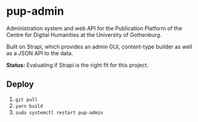 # pup-admin

Administration system and web API for the Publication Platform of the Centre for Digital Humanities at the University of Gothenburg.

Built on Strapi, which provides an admin GUI, content-type builder as well as a JSON API to the data.

**Status:** Evaluating if Strapi is the right fit for this project.

## Deploy

1. `git pull`
2. `yarn build`
3. `sudo systemctl restart pup-admin`
